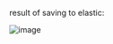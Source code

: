 result of saving to elastic:

![image](https://github.com/user-attachments/assets/cc417712-84f4-4f53-bccb-73a7736dc033)

